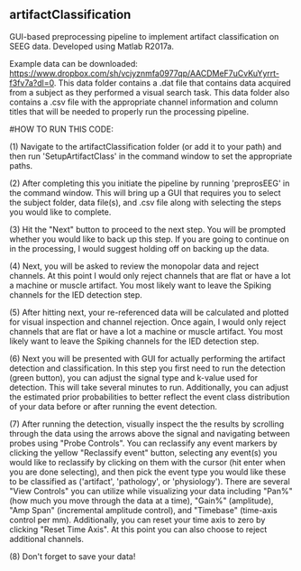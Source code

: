 ## artifactClassification
GUI-based preprocessing pipeline to implement artifact classification on SEEG data. Developed using Matlab R2017a.

Example data can be downloaded: https://www.dropbox.com/sh/vcjyznmfa0977qp/AACDMeF7uCvKuYyrrt-f3fv7a?dl=0. This data folder contains a .dat file that contains data acquired from a subject as they performed a visual search task. This data folder also contains a .csv file with the appropriate channel information and column titles that will be needed to properly run the processing pipeline. 

#HOW TO RUN THIS CODE:

(1) Navigate to the artifactClassification folder (or add it to your path) and then run 'SetupArtifactClass' in the command window to set the appropriate paths. 

(2) After completing this you initiate the pipeline by running 'preprosEEG' in the command window. This will bring up a GUI that requires you to select the subject folder, data file(s), and .csv file along with selecting the steps you would like to complete. 

(3) Hit the "Next" button to proceed to the next step. You will be prompted whether you would like to back up this step. If you are going to continue on in the processing, I would suggest holding off on backing up the data. 

(4) Next, you will be asked to review the monopolar data and reject channels. At this point I would only reject channels that are flat or have a lot a machine or muscle artifact. You most likely want to leave the Spiking channels for the IED detection step. 

(5) After hitting next, your re-referenced data will be calculated and plotted for visual inspection and channel rejection. Once again, I would only reject channels that are flat or have a lot a machine or muscle artifact. You most likely want to leave the Spiking channels for the IED detection step.

(6) Next you will be presented with GUI for actually performing the artifact detection and classification. In this step you first need to run the detection (green button), you can adjust the signal type and k-value used for detection. This will take several minutes to run. Additionally, you can adjust the estimated prior probabilities to better reflect the event class distribution of your data before or after running the event detection.

(7) After running the detection, visually inspect the the results by scrolling through the data using the arrows above the signal and navigating between probes using "Probe Controls". You can reclassify any event markers by clicking the yellow "Reclassify event" button, selecting any event(s) you would like to reclassify by clicking on them with the cursor (hit enter when you are done selecting), and then pick the event type you would like these to be classified as ('artifact', 'pathology', or 'physiology'). There are several "View Controls" you can utilize while visualizing your data including "Pan%" (how much you move through the data at a time), "Gain%" (amplitude), "Amp Span" (incremental amplitude control), and "Timebase" (time-axis control per mm). Additionally, you can reset your time axis to zero by clicking "Reset Time Axis". At this point you can also choose to reject additional channels.  

(8) Don't forget to save your data!
